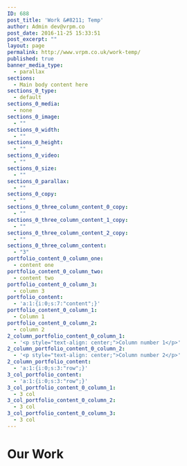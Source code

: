 ```yaml
---
ID: 688
post_title: 'Work &#8211; Temp'
author: Admin dev@vrpm.co
post_date: 2016-11-25 15:33:51
post_excerpt: ""
layout: page
permalink: http://www.vrpm.co.uk/work-temp/
published: true
banner_media_type:
  - parallax
sections:
  - Main body content here
sections_0_type:
  - default
sections_0_media:
  - none
sections_0_image:
  - ""
sections_0_width:
  - ""
sections_0_height:
  - ""
sections_0_video:
  - ""
sections_0_size:
  - ""
sections_0_parallax:
  - ""
sections_0_copy:
  - ""
sections_0_three_column_content_0_copy:
  - ""
sections_0_three_column_content_1_copy:
  - ""
sections_0_three_column_content_2_copy:
  - ""
sections_0_three_column_content:
  - "3"
portfolio_content_0_column_one:
  - content one
portfolio_content_0_column_two:
  - content two
portfolio_content_0_column_3:
  - column 3
portfolio_content:
  - 'a:1:{i:0;s:7:"content";}'
portfolio_content_0_column_1:
  - Column 1
portfolio_content_0_column_2:
  - column 2
2_column_portfolio_content_0_column_1:
  - '<p style="text-align: center;">Column number 1</p>'
2_column_portfolio_content_0_column_2:
  - '<p style="text-align: center;">Column number 2</p>'
2_column_portfolio_content:
  - 'a:1:{i:0;s:3:"row";}'
3_col_portfolio_content:
  - 'a:1:{i:0;s:3:"row";}'
3_col_portfolio_content_0_column_1:
  - 3 col
3_col_portfolio_content_0_column_2:
  - 3 col
3_col_portfolio_content_0_column_3:
  - 3 col
---
```

<h1>Our Work</h1>